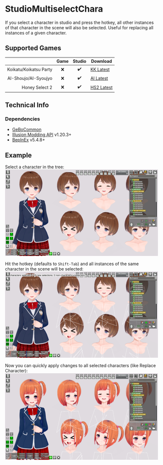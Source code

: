 # StudioMultiselectChara

If you select a character in studio and press the hotkey, all other instances of that character in the scene will also be selected. Useful for replacing all instances of a given character.

## Supported Games

|                         | Game  | Studio  | Download     |
| ----------------------: | :---: | :-----: | ------------ |
| Koikatu/Koikatsu Party  | ❌    | ✔️      | [KK Latest]  |
| AI-Shoujo/AI-Syoujyo    | ❌    | ✔️      | [AI Latest]  |
| Honey Select 2          | ❌    | ✔️      | [HS2 Latest] |


## Technical Info

### Dependencies

- [GeBoCommon](https://github.com/GeBo1/GeBoPlugins)
- [Illusion Modding API](https://github.com/IllusionMods/IllusionModdingAPI) v1.20.3+
- [BepInEx](https://github.com/BepInEx/BepInEx) v5.4.8+


## Example

Select a character in the tree:
![Select character in tree](README_Images/ex-01-01.png)

Hit the hotkey (defaults to `Shift-Tab`) and all instances of the same character in the scene will be selected:
![Select character in tree](README_Images/ex-01-02.png)

Now you can quickly apply changes to all selected characters (like Replace Character):
![Select character in tree](README_Images/ex-01-03.png)

[//]: # (## Latest Links)

[AI Latest]: https://github.com/GeBo1/GeBoPlugins/releases/download/r33/AI_StudioMultiselectChara.v1.0.0.2.zip "v1.0.0.2"
[HS2 Latest]: https://github.com/GeBo1/GeBoPlugins/releases/download/r33/HS2_StudioMultiselectChara.v1.0.0.2.zip "v1.0.0.2"
[KK Latest]: https://github.com/GeBo1/GeBoPlugins/releases/download/r33/KK_StudioMultiselectChara.v1.0.0.2.zip "v1.0.0.2"

